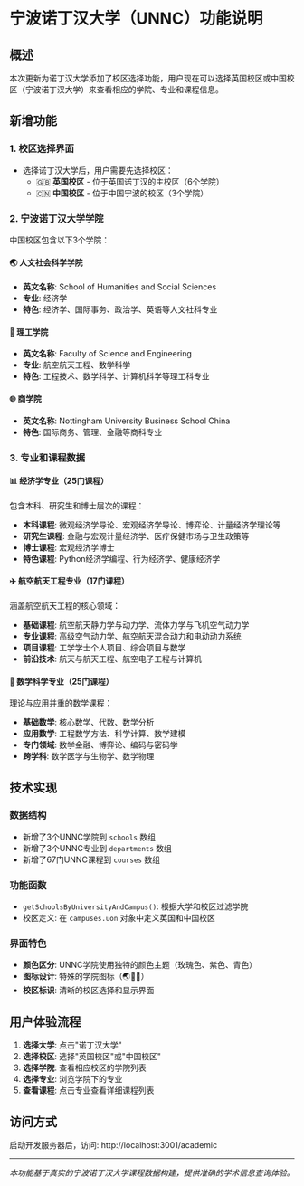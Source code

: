 # 宁波诺丁汉大学（UNNC）功能说明

## 概述
本次更新为诺丁汉大学添加了校区选择功能，用户现在可以选择英国校区或中国校区（宁波诺丁汉大学）来查看相应的学院、专业和课程信息。

## 新增功能

### 1. 校区选择界面
- 选择诺丁汉大学后，用户需要先选择校区：
  - 🇬🇧 **英国校区** - 位于英国诺丁汉的主校区（6个学院）
  - 🇨🇳 **中国校区** - 位于中国宁波的校区（3个学院）

### 2. 宁波诺丁汉大学学院
中国校区包含以下3个学院：

#### 🌏 人文社会科学学院
- **英文名称**: School of Humanities and Social Sciences
- **专业**: 经济学
- **特色**: 经济学、国际事务、政治学、英语等人文社科专业

#### 🚀 理工学院
- **英文名称**: Faculty of Science and Engineering
- **专业**: 航空航天工程、数学科学
- **特色**: 工程技术、数学科学、计算机科学等理工科专业

#### 🌐 商学院
- **英文名称**: Nottingham University Business School China
- **特色**: 国际商务、管理、金融等商科专业

### 3. 专业和课程数据

#### 📊 经济学专业（25门课程）
包含本科、研究生和博士层次的课程：
- **本科课程**: 微观经济学导论、宏观经济学导论、博弈论、计量经济学理论等
- **研究生课程**: 金融与宏观计量经济学、医疗保健市场与卫生政策等
- **博士课程**: 宏观经济学博士
- **特色课程**: Python经济学编程、行为经济学、健康经济学

#### ✈️ 航空航天工程专业（17门课程）
涵盖航空航天工程的核心领域：
- **基础课程**: 航空航天静力学与动力学、流体力学与飞机空气动力学
- **专业课程**: 高级空气动力学、航空航天混合动力和电动动力系统
- **项目课程**: 工学学士个人项目、综合项目与数学
- **前沿技术**: 航天与航天工程、航空电子工程与计算机

#### 🔢 数学科学专业（25门课程）
理论与应用并重的数学课程：
- **基础数学**: 核心数学、代数、数学分析
- **应用数学**: 工程数学方法、科学计算、数学建模
- **专门领域**: 数学金融、博弈论、编码与密码学
- **跨学科**: 数学医学与生物学、数学物理

## 技术实现

### 数据结构
- 新增了3个UNNC学院到 `schools` 数组
- 新增了3个UNNC专业到 `departments` 数组  
- 新增了67门UNNC课程到 `courses` 数组

### 功能函数
- `getSchoolsByUniversityAndCampus()`: 根据大学和校区过滤学院
- 校区定义: 在 `campuses.uon` 对象中定义英国和中国校区

### 界面特色
- **颜色区分**: UNNC学院使用独特的颜色主题（玫瑰色、紫色、青色）
- **图标设计**: 特殊的学院图标（🌏🚀🌐）
- **校区标识**: 清晰的校区选择和显示界面

## 用户体验流程

1. **选择大学**: 点击"诺丁汉大学"
2. **选择校区**: 选择"英国校区"或"中国校区"
3. **选择学院**: 查看相应校区的学院列表
4. **选择专业**: 浏览学院下的专业
5. **查看课程**: 点击专业查看详细课程列表

## 访问方式
启动开发服务器后，访问: http://localhost:3001/academic

---

*本功能基于真实的宁波诺丁汉大学课程数据构建，提供准确的学术信息查询体验。* 
